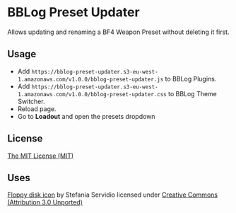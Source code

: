 BBLog Preset Updater
====================
Allows updating and renaming a BF4 Weapon Preset without deleting it first.

Usage
-----
 * Add ```https://bblog-preset-updater.s3-eu-west-1.amazonaws.com/v1.0.0/bblog-preset-updater.js``` to BBLog Plugins.
 * Add ```https://bblog-preset-updater.s3-eu-west-1.amazonaws.com/v1.0.0/bblog-preset-updater.css``` to BBLog Theme Switcher.
 * Reload page.
 * Go to __Loadout__ and open the presets dropdown

License
-------
[The MIT License (MIT)](http://r15ch13.mit-license.org/)

Uses
----
[Floppy disk icon](https://www.iconfinder.com/icons/296911/data_drive_floppy_disk_save_storage_icon) by Stefania Servidio licensed under [Creative Commons (Attribution 3.0 Unported)](http://creativecommons.org/licenses/by/3.0/)